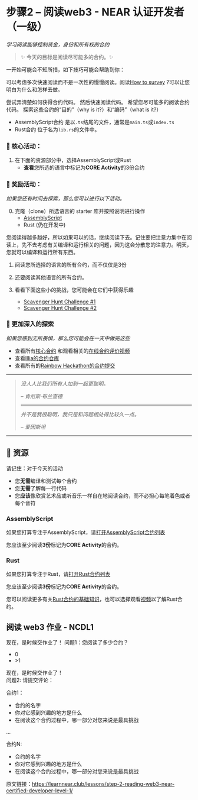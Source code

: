 # 步骤2 – 阅读web3 - NEAR 认证开发者（一级）

_学习阅读能够控制资金，身份和所有权的合约_

> :sparkles: 今天的目标是阅读尽可能多的合约。:sparkles: 

一开始可能会不知所措，如下技巧可能会帮助到你：

可以考虑多次快速阅读而不是一次性的慢慢阅读。阅读[How to survey](https://hackmd.io/@nearly-learning/how-to-survey) ?可以让您明白为什么和怎样去做。

尝试弄清楚如何获得合约代码。 然后快速阅读代码。 希望您尽可能多的阅读合约代码。 探索这些合约的“目的”（why is it?）和“编码”（what is it?）

* AssemblyScript合约 是以`.ts`结尾的文件，通常是`main.ts`或`index.ts`
* Rust合约 位于名为`lib.rs`的文件中。

### :green_book: 核心活动：

1. 在下面的资源部分中，选择AssemblyScript或Rust
    * **查看**您所选的语言中标记为**CORE Activity**的3份合约

### :blue_book: 奖励活动：

_如果您还有时间去探索，那么您可以进行以下活动。_

0. 克隆（clone）所选语言的 starter 库并按照说明进行操作
    * [AssemblyScript](https://github.com/Learn-NEAR/starter--AssemblyScript)
    * Rust (仍在开发中)

您阅读得越多越好，所以如果可以的话，继续阅读下去。记住要把注意力集中在阅读上，先不去考虑有关编译和运行相关的问题，因为这会分散您的注意力。明天，您就可以编译和运行所有东西。

1. 阅读您所选择的语言的所有合约，而不仅仅是3份
2. 还要阅读其他语言的所有合约。
3. 看看下面这些小的挑战，您可能会在它们中获得乐趣

    * [Scavenger Hunt Challenge #1](https://hackmd.io/@nearly-learning/hunt-01)
    * [Scavenger Hunt Challenge #2](https://hackmd.io/@nearly-learning/hunt-02)


### :orange_book: 更加深入的探索

_如果您感到无所畏惧，那么您可能会在一天中做完这些_

* 查看所有[核心合约](https://github.com/near/core-contracts) 和观看相关的[在线合约评价视频](https://www.youtube.com/watch?v=BA7VeUS_RAA&list=PL9tzQn_TEuFXnYksuNJwrl1l_AuWzn6eF)
* 查看[Illia的合约仓库](https://github.com/ilblackdragon/contracts)
* 查看所有的[Rainbow Hackathon的合约提交](https://docs.google.com/spreadsheets/d/19By6mCBnfCO076plLitF-S1MeTpVLgISF_aAlZ5I2-4/edit#gid=0)

---

> _没人人比我们所有人加到一起更聪明。_
>
> – _肯尼斯·布兰查德_
> 
> ---
> 
> _并不是我很聪明，我只是和问题相处得比较久一点。_
>
> – _爱因斯坦_

---

## :dart: 资源

请记住：对于今天的活动

* 您**无需**编译和测试每个合约
* 您**无需**了解每一行代码
* 您**应该**像欣赏艺术品或听音乐一样自在地阅读合约，而不必担心每笔着色或者每个音符

### AssemblyScript

如果您打算专注于AssemblyScript，请[打开AssemblyScript合约列表](https://airtable.com/shrG4kGx80F55usI4/tblwK6r2kVUfS7gDn)

您应该至少阅读**3份**标记为**CORE Activity**的合约。

### Rust

如果您打算专注于Rust，请[打开Rust合约列表](https://airtable.com/shrckdZAMgjbP3uBC/tblwK6r2kVUfS7gDn)

您应该至少阅读**3份**标记为**CORE Activity**的合约。

您可以阅读更多有关[Rust合约的基础知识](https://hackmd.io/@nearly-learning/contract-basics-rust)，也可以选择观看[视频](https://www.youtube.com/watch?v=AOvqsD-rBUw)以了解Rust合约。


## 阅读 web3 作业 - NCDL1

现在，是时候交作业了！
问题1：您阅读了多少合约？
* 0
* \>1

现在，是时候交作业了！  
问题2:  请提交评论：

合约1：
* 合约的名字
* 你对它感到兴趣的地方是什么
* 在阅读这个合约过程中，哪一部分对您来说是最具挑战

...

合约N:
* 合约的名字
* 你对它感到兴趣的地方是什么
* 在阅读这个合约过程中，哪一部分对您来说是最具挑战


原文链接：https://learnnear.club/lessons/step-2-reading-web3-near-certified-developer-level-1/
